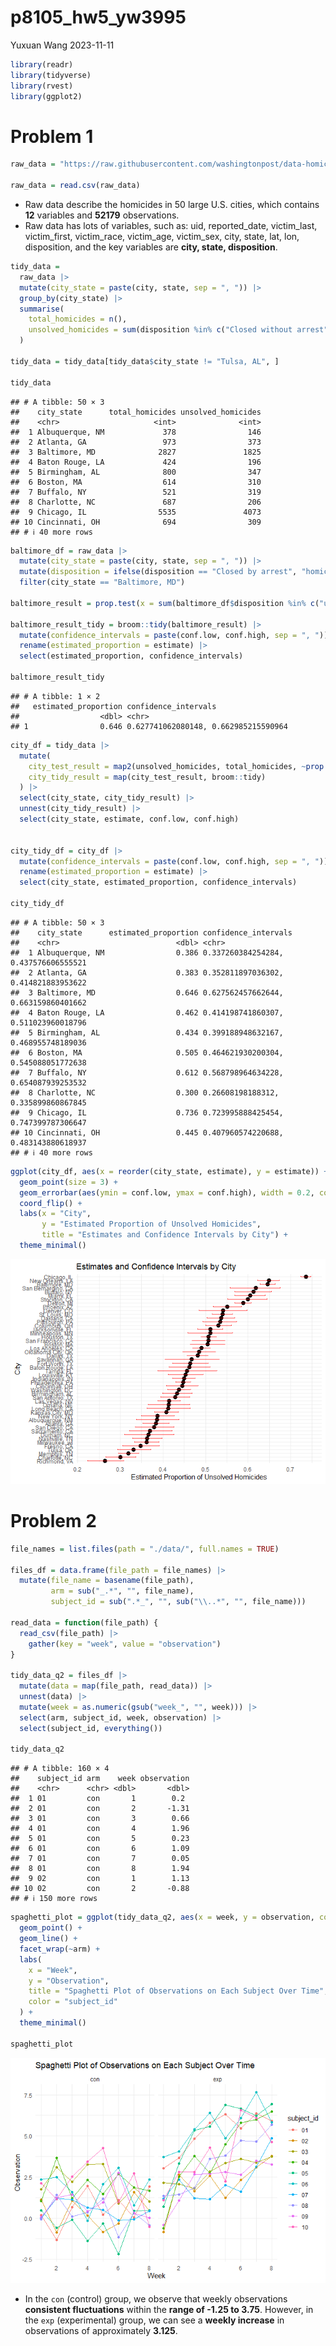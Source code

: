 p8105_hw5_yw3995
================
Yuxuan Wang
2023-11-11

``` r
library(readr)
library(tidyverse)
library(rvest)
library(ggplot2)
```

# Problem 1

``` r
raw_data = "https://raw.githubusercontent.com/washingtonpost/data-homicides/master/homicide-data.csv"

raw_data = read.csv(raw_data)
```

- Raw data describe the homicides in 50 large U.S. cities, which
  contains **12** variables and **52179** observations.
- Raw data has lots of variables, such as: uid, reported_date,
  victim_last, victim_first, victim_race, victim_age, victim_sex, city,
  state, lat, lon, disposition, and the key variables are **city, state,
  disposition**.

``` r
tidy_data =
  raw_data |> 
  mutate(city_state = paste(city, state, sep = ", ")) |> 
  group_by(city_state) |> 
  summarise(
    total_homicides = n(), 
    unsolved_homicides = sum(disposition %in% c("Closed without arrest", "Open/No arrest"))  
  )

tidy_data = tidy_data[tidy_data$city_state != "Tulsa, AL", ] 

tidy_data
```

    ## # A tibble: 50 × 3
    ##    city_state      total_homicides unsolved_homicides
    ##    <chr>                     <int>              <int>
    ##  1 Albuquerque, NM             378                146
    ##  2 Atlanta, GA                 973                373
    ##  3 Baltimore, MD              2827               1825
    ##  4 Baton Rouge, LA             424                196
    ##  5 Birmingham, AL              800                347
    ##  6 Boston, MA                  614                310
    ##  7 Buffalo, NY                 521                319
    ##  8 Charlotte, NC               687                206
    ##  9 Chicago, IL                5535               4073
    ## 10 Cincinnati, OH              694                309
    ## # ℹ 40 more rows

``` r
baltimore_df = raw_data |> 
  mutate(city_state = paste(city, state, sep = ", ")) |> 
  mutate(disposition = ifelse(disposition == "Closed by arrest", "homicides", "unsolved_homicides")) |> 
  filter(city_state == "Baltimore, MD")

baltimore_result = prop.test(x = sum(baltimore_df$disposition %in% c("unsolved_homicides")), n = nrow(baltimore_df), correct = FALSE)

baltimore_result_tidy = broom::tidy(baltimore_result) |> 
  mutate(confidence_intervals = paste(conf.low, conf.high, sep = ", ")) |> 
  rename(estimated_proportion = estimate) |> 
  select(estimated_proportion, confidence_intervals) 

baltimore_result_tidy
```

    ## # A tibble: 1 × 2
    ##   estimated_proportion confidence_intervals                
    ##                  <dbl> <chr>                               
    ## 1                0.646 0.627741062080148, 0.662985215590964

``` r
city_df = tidy_data |> 
  mutate(
    city_test_result = map2(unsolved_homicides, total_homicides, ~prop.test(x = .x, n = .y)),
    city_tidy_result = map(city_test_result, broom::tidy)
  ) |> 
  select(city_state, city_tidy_result) |> 
  unnest(city_tidy_result) |> 
  select(city_state, estimate, conf.low, conf.high) 


city_tidy_df = city_df |> 
  mutate(confidence_intervals = paste(conf.low, conf.high, sep = ", ")) |> 
  rename(estimated_proportion = estimate) |> 
  select(city_state, estimated_proportion, confidence_intervals)

city_tidy_df
```

    ## # A tibble: 50 × 3
    ##    city_state      estimated_proportion confidence_intervals                
    ##    <chr>                          <dbl> <chr>                               
    ##  1 Albuquerque, NM                0.386 0.337260384254284, 0.437576606555521
    ##  2 Atlanta, GA                    0.383 0.352811897036302, 0.414821883953622
    ##  3 Baltimore, MD                  0.646 0.627562457662644, 0.663159860401662
    ##  4 Baton Rouge, LA                0.462 0.414198741860307, 0.511023960018796
    ##  5 Birmingham, AL                 0.434 0.399188948632167, 0.468955748189036
    ##  6 Boston, MA                     0.505 0.464621930200304, 0.545088051772638
    ##  7 Buffalo, NY                    0.612 0.568798964634228, 0.654087939253532
    ##  8 Charlotte, NC                  0.300 0.26608198188312, 0.335899860867845 
    ##  9 Chicago, IL                    0.736 0.723995888425454, 0.747399787306647
    ## 10 Cincinnati, OH                 0.445 0.407960574220688, 0.483143880618937
    ## # ℹ 40 more rows

``` r
ggplot(city_df, aes(x = reorder(city_state, estimate), y = estimate)) +
  geom_point(size = 3) +
  geom_errorbar(aes(ymin = conf.low, ymax = conf.high), width = 0.2, color = "red") +
  coord_flip() +  
  labs(x = "City",
       y = "Estimated Proportion of Unsolved Homicides",
       title = "Estimates and Confidence Intervals by City") +
  theme_minimal()
```

![](p8105_hw5_yw3995_files/figure-gfm/unnamed-chunk-6-1.png)<!-- -->

# Problem 2

``` r
file_names = list.files(path = "./data/", full.names = TRUE)

files_df = data.frame(file_path = file_names) |>
  mutate(file_name = basename(file_path),
         arm = sub("_.*", "", file_name), 
         subject_id = sub(".*_", "", sub("\\..*", "", file_name))) 

read_data = function(file_path) {
  read_csv(file_path) |>
    gather(key = "week", value = "observation") 
}

tidy_data_q2 = files_df |>
  mutate(data = map(file_path, read_data)) |> 
  unnest(data) |> 
  mutate(week = as.numeric(gsub("week_", "", week))) |> 
  select(arm, subject_id, week, observation) |> 
  select(subject_id, everything())

tidy_data_q2
```

    ## # A tibble: 160 × 4
    ##    subject_id arm    week observation
    ##    <chr>      <chr> <dbl>       <dbl>
    ##  1 01         con       1        0.2 
    ##  2 01         con       2       -1.31
    ##  3 01         con       3        0.66
    ##  4 01         con       4        1.96
    ##  5 01         con       5        0.23
    ##  6 01         con       6        1.09
    ##  7 01         con       7        0.05
    ##  8 01         con       8        1.94
    ##  9 02         con       1        1.13
    ## 10 02         con       2       -0.88
    ## # ℹ 150 more rows

``` r
spaghetti_plot = ggplot(tidy_data_q2, aes(x = week, y = observation, color = subject_id)) +
  geom_point() +
  geom_line() +
  facet_wrap(~arm) +
  labs(
    x = "Week",
    y = "Observation",
    title = "Spaghetti Plot of Observations on Each Subject Over Time",
    color = "subject_id"
  ) +
  theme_minimal()

spaghetti_plot
```

![](p8105_hw5_yw3995_files/figure-gfm/unnamed-chunk-8-1.png)<!-- -->

- In the `con` (control) group, we observe that weekly observations
  **consistent fluctuations** within the **range of -1.25 to 3.75**.
  However, in the `exp` (experimental) group, we can see a **weekly
  increase** in observations of approximately **3.125**.
